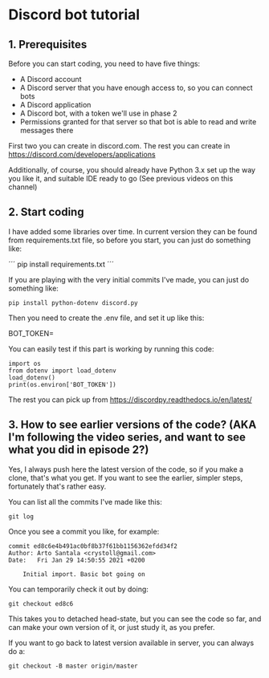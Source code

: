 # Discord bot tutorial



## 1. Prerequisites

Before you can start coding, you need to have five things:

- A Discord account
- A Discord server that you have enough access to, so you can connect bots
- A Discord application
- A Discord bot, with a token we'll use in phase 2
- Permissions granted for that server so that bot is able to read and write messages there

First two you can create in discord.com. The rest you can create in https://discord.com/developers/applications

Additionally, of course, you should already have Python 3.x set up the way you like it, and suitable IDE ready to go (See previous videos on this channel)


## 2. Start coding

I have added some libraries over time. In current version they can be found from requirements.txt file, so before you start, you can just do something like:

´´´
pip install requirements.txt
´´´

If you are playing with the very initial commits I've made, you can just do something like:

```
pip install python-dotenv discord.py
```

Then you need to create the .env file, and set it up like this:

BOT_TOKEN=<MYBOTTOKENGOESHERE>

You can easily test if this part is working by running this code:

```
import os
from dotenv import load_dotenv
load_dotenv()
print(os.environ['BOT_TOKEN'])
```

The rest you can pick up from https://discordpy.readthedocs.io/en/latest/

## 3. How to see earlier versions of the code? (AKA I'm following the video series, and want to see what you did in episode 2?) 

Yes, I always push here the latest version of the code, so if you make a clone, that's what you get. If you want to see the earlier, simpler steps, fortunately that's rather easy.

You can list all the commits I've made like this:

```
git log
```

Once you see a commit you like, for example:

```
commit ed8c6e4b491ac0bf8b37f61bb1156362efdd34f2
Author: Arto Santala <crystoll@gmail.com>
Date:   Fri Jan 29 14:50:55 2021 +0200

    Initial import. Basic bot going on
```

You can temporarily check it out by doing:

```
git checkout ed8c6
```

This takes you to detached head-state, but you can see the code so far, and can make your own version of it, or just study it, as you prefer.

If you want to go back to latest version available in server, you can always do a:

```
git checkout -B master origin/master
```



